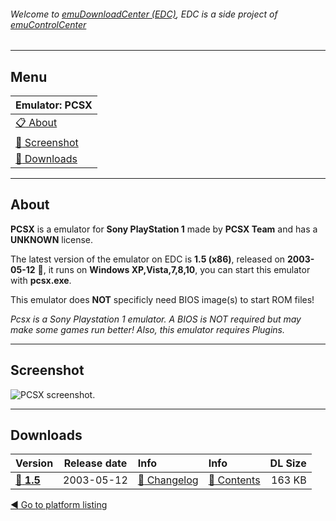 ###### Welcome to [emuDownloadCenter (EDC)](https://github.com/PhoenixInteractiveNL/emuDownloadCenter/wiki/), EDC is a side project of [emuControlCenter](https://github.com/PhoenixInteractiveNL/emuControlCenter/wiki/)
***
## Menu
| **Emulator: PCSX** |
|:---------|
| [:clipboard: About](#about) |
| [:sunrise: Screenshot](#screenshot) |
| [:floppy_disk: Downloads](#downloads) |
***
## About
**PCSX** is a emulator for **Sony PlayStation 1** made by **PCSX Team** and has a **UNKNOWN** license.

The latest version of the emulator on EDC is **1.5 (x86)**, released on **2003-05-12** :triangular_flag_on_post:, it runs on **Windows XP,Vista,7,8,10**, you can start this emulator with **pcsx.exe**.

This emulator does **NOT** specificly need BIOS image(s) to start ROM files!

_Pcsx is a Sony Playstation 1 emulator. A BIOS is NOT required but may make some games run better! Also, this emulator requires Plugins._
***
## Screenshot
![](https://raw.githubusercontent.com/PhoenixInteractiveNL/emuDownloadCenter/master/hooks/pcsx/screen.jpg "PCSX screenshot.")
***
## Downloads
| Version  | Release date  | Info       | Info       | DL Size    |
|:---------|:-------------:|:-----------|:-----------|-----------:|
| [:floppy_disk: **1.5**](https://github.com/PhoenixInteractiveNL/edc-repo0005/raw/master/pcsx/1.5.7z) | 2003-05-12 | [:page_facing_up: Changelog](https://github.com/PhoenixInteractiveNL/edc-repo0005/blob/master/pcsx/1.5_changelog.txt) | [:mag_right: Contents](https://github.com/PhoenixInteractiveNL/edc-repo0005/blob/master/pcsx/1.5_contents.txt) | 163 KB |

[:arrow_backward: Go to platform listing](https://github.com/PhoenixInteractiveNL/emuDownloadCenter/wiki/EDC-Platform-List)
